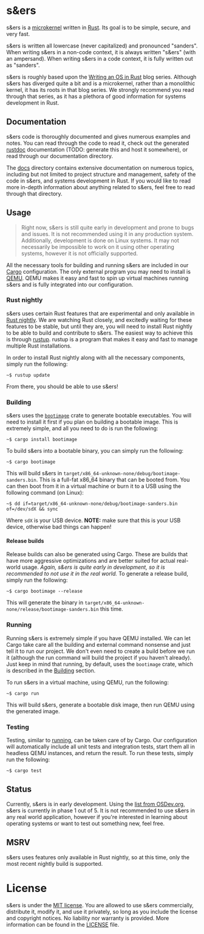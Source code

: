 # s&ers

s&ers is a [microkernel](https://en.wikipedia.org/wiki/Microkernel) written in [Rust](https://www.rust-lang.org/).
Its goal is to be simple, secure, and very fast.

s&ers is written all lowercase (never capitalized) and pronounced "sanders".
When writing s&ers in a non-code context, it is always written "s&ers" (with an ampersand).
When writing s&ers in a code context, it is fully written out as "sanders".

s&ers is roughly based upon the [Writing an OS in Rust](https://os.phil-opp.com/) blog series.
Although s&ers has diverged quite a bit and is a microkernel, rather than a monolithic kernel, it has its roots in that blog series.
We strongly recommend you read through that series, as it has a plethora of good information for systems development in Rust.

## Documentation

s&ers code is thoroughly documented and gives numerous examples and notes.
You can read through the code to read it, check out the generated [rustdoc](https://doc.rust-lang.org/rustdoc/what-is-rustdoc.html) documentation (TODO: generate this and host it somewhere), or read through our documentation directory.

The [docs](./docs) directory contains extensive documentation on numerous topics, including but not limited to project structure and management, safety of the code in s&ers, and systems development in Rust.
If you would like to read more in-depth information about anything related to s&ers, feel free to read through that directory.

## Usage

> Right now, s&ers is still quite early in development and prone to bugs and issues.
> It is not recommended using it in any production system.
> Additionally, development is done on Linux systems.
> It may not necessarily be impossible to work on it using other operating systems, however it is not officially supported.

All the necessary tools for building and running s&ers are included in our [Cargo](https://doc.rust-lang.org/cargo/) configuration.
The only external program you may need to install is [QEMU](https://www.qemu.org/).
QEMU makes it easy and fast to spin up virtual machines running s&ers and is fully integrated into our configuration.

### Rust nightly

s&ers uses certain Rust features that are experimental and only available in [Rust nightly](https://rust-lang.github.io/rustup/concepts/channels.html).
We are watching Rust closely, and excitedly waiting for these features to be stable, but until they are, you will need to install Rust nightly to be able to build and contribute to s&ers.
The easiest way to achieve this is through [rustup](https://rustup.rs/).
rustup is a program that makes it easy and fast to manage multiple Rust installations.

In order to install Rust nightly along with all the necessary components, simply run the following:
```commandline
~$ rustup update
```

From there, you should be able to use s&ers!

### Building

s&ers uses the [`bootimage`](https://crates.io/crates/bootimage) crate to generate bootable executables.
You will need to install it first if you plan on building a bootable image.
This is extremely simple, and all you need to do is run the following:
```commandline
~$ cargo install bootimage
```

To build s&ers into a bootable binary, you can simply run the following:
```commandline
~$ cargo bootimage
```

This will build s&ers in `target/x86_64-unknown-none/debug/bootimage-sanders.bin`.
This is a full-fat x86_64 binary that can be booted from.
You can then boot from it in a virtual machine or burn it to a USB using the following command (on Linux):
```commandline
~$ dd if=target/x86_64-unknown-none/debug/bootimage-sanders.bin of=/dev/sdX && sync
```

Where `sdX` is your USB device.
**NOTE:** make sure that this is your USB device, otherwise bad things can happen!

#### Release builds

Release builds can also be generated using Cargo.
These are builds that have more aggressive optimizations and are better suited for actual real-world usage.
*Again, s&ers is quite early in development, so it is recommended to not use it in the real world.*
To generate a release build, simply run the following:
```commandline
~$ cargo bootimage --release
```

This will generate the binary in `target/x86_64-unknown-none/release/bootimage-sanders.bin` this time.

### Running

Running s&ers is extremely simple if you have QEMU installed.
We can let Cargo take care all the building and external command nonsense and just tell it to run our project.
We don't even need to create a build before we run it (although the run command will build the project if you haven't already).
Just keep in mind that running, by default, uses the `bootimage` crate, which is described in the [Building](#building) section.

To run s&ers in a virtual machine, using QEMU, run the following:
```commandline
~$ cargo run
```

This will build s&ers, generate a bootable disk image, then run QEMU using the generated image.

### Testing

Testing, similar to [running](#running), can be taken care of by Cargo.
Our configuration will automatically include all unit tests and integration tests, start them all in headless QEMU instances, and return the result.
To run these tests, simply run the following:
```commandline
~$ cargo test
```

## Status

Currently, s&ers is in early development.
Using the [list from OSDev.org](https://wiki.osdev.org/Creating_an_Operating_System), s&ers is currently in phase 1 out of 5.
It is not recommended to use s&ers in any real world application, however if you're interested in learning about operating systems or want to test out something new, feel free.

## MSRV

s&ers uses features only available in Rust nightly, so at this time, only the most recent nightly build is supported.

# License

s&ers is under the [MIT license](https://choosealicense.com/licenses/mit/).
You are allowed to use s&ers commercially, distribute it, modify it, and use it privately, so long as you include the license and copyright notices.
No liability nor warranty is provided.
More information can be found in the [LICENSE](./LICENSE) file.
